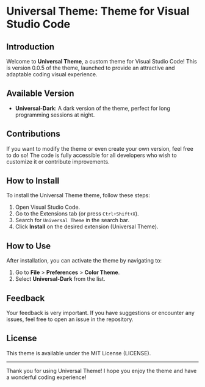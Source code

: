 # Universal Theme: Theme for Visual Studio Code

## Introduction

Welcome to **Universal Theme**, a custom theme for Visual Studio Code! This is version 0.0.5 of the theme, launched to provide an attractive and adaptable coding visual experience. 

## Available Version

- **Universal-Dark**: A dark version of the theme, perfect for long programming sessions at night.

## Contributions

If you want to modify the theme or even create your own version, feel free to do so! The code is fully accessible for all developers who wish to customize it or contribute improvements.

## How to Install

To install the Universal Theme theme, follow these steps:

1. Open Visual Studio Code.
2. Go to the Extensions tab (or press `Ctrl+Shift+X`).
3. Search for `Universal Theme` in the search bar.
4. Click **Install** on the desired extension (Universal Theme).

## How to Use

After installation, you can activate the theme by navigating to:

1. Go to **File** > **Preferences** > **Color Theme**.
2. Select **Universal-Dark** from the list.

## Feedback

Your feedback is very important. If you have suggestions or encounter any issues, feel free to open an issue in the repository.

## License

This theme is available under the MIT License (LICENSE).

---

Thank you for using Universal Theme! I hope you enjoy the theme and have a wonderful coding experience!